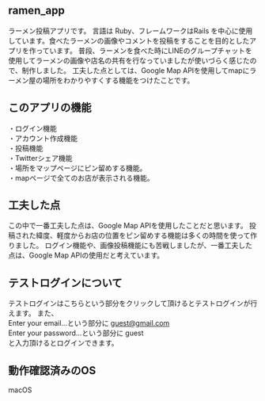 ## ramen_app

ラーメン投稿アプリです。 言語は Ruby、フレームワークはRails を中心に使用しています。食べたラーメンの画像やコメントを投稿をすることを目的としたアプリを作っています。 普段、ラーメンを食べた時にLINEのグループチャットを使用してラーメンの画像や店名の共有を行なっていましたが使いづらく感じたので、制作しました。 工夫した点としては、Google Map APIを使用してmapにラーメン屋の場所をわかりやすくする機能をつけたことです。

## このアプリの機能

・ログイン機能  
・アカウント作成機能  
・投稿機能  
・Twitterシェア機能  
・場所をマップページにピン留めする機能。  
・mapページで全てのお店が表示される機能。  

## 工夫した点

この中で一番工夫した点は、Google Map APIを使用したことだと思います。 投稿された緯度、軽度からお店の位置をピン留めする機能は多くの時間を使って作りました。 ログイン機能や、画像投稿機能にも苦戦しましたが、一番工夫した点は、Google Map APIの使用だと考えています。

## テストログインについて

テストログインはこちらという部分をクリックして頂けるとテストログインが行えます。 また、  
Enter your email...という部分に guest@gmail.com  
Enter your password...という部分に guest  
と入力頂けるとログインできます。

## 動作確認済みのOS

macOS